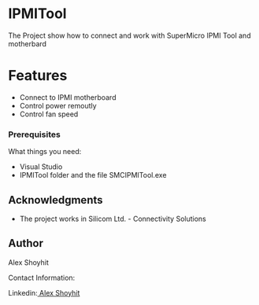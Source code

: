 # IPMITool

The Project show how to connect and work with SuperMicro IPMI Tool and motherbard

# Features
- Connect to IPMI motherboard
- Control power remoutly
- Control fan speed


### Prerequisites

What things you need:
* Visual Studio
* IPMITool folder and the file SMCIPMITool.exe

## Acknowledgments

* The project works in Silicom Ltd. - Connectivity Solutions

## Author

Alex Shoyhit

Contact Information:

Linkedin:<a href="https://www.linkedin.com/in/alexshoyhit/"> Alex Shoyhit</a>
